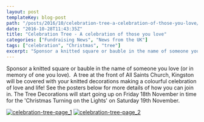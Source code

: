 ```yaml
---
layout: post
templateKey: blog-post
path: "/posts/2016/10/celebration-tree-a-celebration-of-those-you-love/"
date: "2016-10-28T11:43:35Z"
title: "Celebration Tree - A celebration of those you love"
categories: ["Fundraising News", "News from the UK"]
tags: ["celebration", "Christmas", "tree"]
excerpt: "Sponsor a knitted square or bauble in the name of someone you love (or in memory of one you love). ..."
---
```


Sponsor a knitted square or bauble in the name of someone you love (or in memory of one you love).  A tree at the front of All Saints Church, Kingston will be covered with your knitted decorations making a colourful celebration of love and life! See the posters below for more details of how you can join in. The Tree Decorations will start going up on Friday 18th November in time for the 'Christmas Turning on the Lights' on Saturday 19th November.

[![celebration-tree-page_1](http://www.africanvision.org.uk/africa-vision-news/wp-content/uploads/2016/10/Celebration-Tree-Page_1-212x300.jpg)](http://www.africanvision.org.uk/africa-vision-news/wp-content/uploads/2016/10/Celebration-Tree-Page_1.jpg) [![celebration-tree-page_2](http://www.africanvision.org.uk/africa-vision-news/wp-content/uploads/2016/10/Celebration-Tree-Page_2-212x300.jpg)](http://www.africanvision.org.uk/africa-vision-news/wp-content/uploads/2016/10/Celebration-Tree-Page_2.jpg)